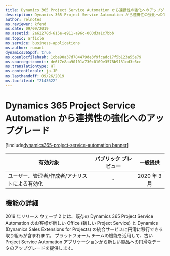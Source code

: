 ```yaml
---
title: Dynamics 365 Project Service Automation から連携性の強化へのアップグレード
description: Dynamics 365 Project Service Automation から連携性の強化へのアップグレード
author: relnotes
ms.reviewer: kfend
ms.date: 09/09/2019
ms.assetid: 2a62278d-615e-e911-a96c-000d3a1c7bbb
ms.topic: article
ms.service: business-applications
ms.author: rumant
dynamics365pdf: true
ms.openlocfilehash: 1cbe90a37d784479de3f9fcadc17f5b123a55e79
ms.sourcegitcommit: de6f7e8aa90101a730c0109e3578b9131cd3c6cc
ms.translationtype: HT
ms.contentlocale: ja-JP
ms.lasthandoff: 09/26/2019
ms.locfileid: "2143622"
---
```

# <a name="upgrade-from-dynamics-365-project-service-automation-to-better-together"></a>Dynamics 365 Project Service Automation から連携性の強化へのアップグレード
[!include[dynamics365-project-service-automation banner](../includes/dynamics365-project-service-automation.md)]

| 有効対象    |  パブリック プレビュー | 一般提供 | 
| ---------- | :----------: |:----------: |
|ユーザー、管理者/作成者/アナリストによる有効化|-| 2020 年 3 月|






## <a name="feature-details"></a>機能の詳細
<!--feature detail start -->
2019 年リリース ウェーブ 2 には、既存の Dynamics 365 Project Service Automation のお客様が新しい Office (新しい Project Service) と Dynamics (Dynamics Sales Extensions for Projects) の統合サービスに円滑に移行できる取り組みが含まれます。 プラットフォーム チームの機能を活用して、古い Project Service Automation アプリケーションから新しい製品への円滑なデータのアップグレードを提供します。
<!--feature detail end -->











